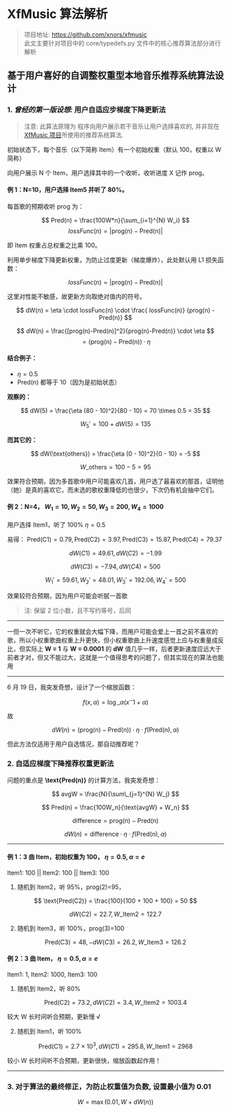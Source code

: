 # XfMusic 算法解析

> 项目地址: https://github.com/xnors/xfmusic <br>
> 此文主要针对项目中的 core/typedefs.py 文件中的核心推荐算法部分进行解析

## 基于用户喜好的自调整权重型本地音乐推荐系统算法设计

### 1. _曾经的第一版设想:_ 用户自适应步梯度下降更新法

> 注意: 此算法原理为 程序向用户展示若干音乐让用户选择喜欢的, 并非现在[XfMusic 项目](https;//github.com/xnors/xfmusic)所使用的推荐系统算法.

初始状态下，每个音乐（以下简称 Item）有一个初始权重（默认 100，权重以 W 简称）

向用户展示 N 个 Item，用户选择其中的一个收听，收听进度 X 记作 prog。

#### 例 1：N=10，用户选择 Item5 并听了 80%。

每首歌的预期收听 prog 为：

$$ Pred(n) = \frac{100W*n}{\sum_{i=1}^{N} W_i}  $$
$$ lossFunc(n) = |\text{prog(n)} - \text{Pred(n)}| $$

即 Item 权重占总权重之比乘 100。

利用单步梯度下降更新权重，为防止过度更新（梯度爆炸），此处默认用 L1 损失函数：

$$ lossFunc(n) = |\text{prog(n)} - \text{Pred(n)}| $$

这里对性能不敏感，故更新方向取绝对值内的符号。

$$ dW(n) = \eta \cdot lossFunc(n) \cdot \frac{ lossFunc(n)} {prog(n) - Pred(n)} $$

$$ dW(n) = \frac{[prog(n)-Pred(n)]^2}{prog(n)-Pred(n)} \cdot \eta $$
$$ = (\text{prog(n)} - \text{Pred(n)}) \cdot \eta $$

#### 结合例子：

- $\eta = 0.5$
- $\text{Pred(n)}$ 都等于 10（因为是初始状态）

**观察的：**

$$ dW(5) = \frac{\eta (80 - 10)^2}{80 - 10} = 70 \times 0.5 = 35 $$

$$ W_5' = 100 + dW(5) = 135 $$

**而其它的：**

$$ dW(\text{others}) = \frac{\eta (0 - 10)^2}{0 - 10} = -5 $$

$$ W\_{\text{others}} = 100 - 5 = 95 $$

效果符合预期，因为多首歌中用户可能喜欢几首，用户选了最喜欢的那首，证明他（她）是真的喜欢它，而未选的歌权重降低的也很少，下次仍有机会抽中它们。

#### 例 2：N=4， $W_1=10, W_2=50, W_3=200, W_4=1000$

用户选择 Item1，听了 100% $\eta=0.5$

易得： $\text{Pred(C1)}=0.79, \text{Pred(C2)}=3.97, \text{Pred(C3)}=15.87, \text{Pred(C4)}=79.37$

$$ dW(C1) = 49.61, dW(C2) = -1.99 $$

$$ dW(C3) = -7.94, dW(C4) = 500 $$

$$ W_1' = 59.61, W_2' = 48.01, W_3' = 192.06, W_4' = 500 $$

效果较符合预期，因为用户可能会听腻一首歌

> 注: 保留 2 位小数，且不写约等号，后同

---

一但一次不听它，它的权重就会大幅下降，而用户可能会爱上一首之前不喜欢的歌，所以小权重歌曲权重上升更快，但小权重歌曲上升速度感觉上应与权重量成反比，但实际上 **W = 1** 与 **W = 0.0001** 的 **dW** 值几乎一样，后者更新速度应远大于前者才对，但又不能过大，这就是一个值得思考的问题了，但其实现在的算法也能用

---

6 月 19 日，我突发奇想，设计了一个缩放函数：

$$ f(x, \alpha) = \log\_\alpha (x^-1 + \alpha) $$

故

$$ dW(n) = (\text{prog(n)} - \text{Pred(n)}) \cdot \eta \cdot f(\text{Pred(n)}, \alpha) $$

但此方法仅适用于用户自选情况，那自动推荐呢？

### 2. 自适应梯度下降推荐权重更新法

问题的重点是 **\text{Pred(n)}** 的计算方法，我突发奇想：

$$ avgW = \frac{N}{\sum\_{j=1}^{N} W_j} $$

$$ Pred(n) = \frac{100W_n}{\text{avgW} + W_n} $$

$$ \text{difference} = \text{prog(n)} - \text{Pred(n)} $$

$$ dW(n) = \text{difference} \cdot \eta \cdot f(\text{Pred(n)}, \alpha) $$

---

#### 例 1：3 曲 Item，初始权重为 100， $\eta=0.5, \alpha=e$

Item1: 100 || Item2: 100 || Item3: 100

1. 随机到 Item2，听 95%，prog(2)=95，

$$ \text{Pred(C2)} = \frac{100}{100 + 100 + 100} = 50 $$

$$ dW(C2) = 22.7, W\_{\text{Item2}} = 122.7 $$

2. 随机到 Item3，听 100%，prog(3)=100

$$ \text{Pred(C3)} = 48, -dW(C3) = 26.2, W\_{\text{Item3}} = 126.2 $$

#### 例 2：3 曲 Item， $\eta=0.5, \alpha=e$

Item1: 1, Item2: 1000, Item3: 100

1. 随机到 Item2，听 80%

$$ \text{Pred(C2)} = 73.2, dW(C2) = 3.4, W\_{\text{Item2}} = 1003.4 $$

较大 W 长时间听合预期，更新慢 √

2. 随机到 Item1，听 100%

$$ \text{Pred(C1)} = 2.7 \times 10^3, dW(C1) = 295.8, W\_{\text{Item1}} = 2968 $$

较小 W 长时间听不合预期，更新很快，缩放函数起作用！

---

### 3. 对于算法的最终修正，为防止权重值为负数, 设置最小值为 0.01

$$ W = \max(0.01, W + dW(n)) $$
